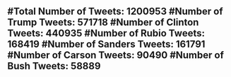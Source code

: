 #Total Number of Tweets: 1200953 
#Number of Trump Tweets: 571718
#Number of Clinton Tweets: 440935
#Number of Rubio Tweets: 168419
#Number of Sanders Tweets: 161791
#Number of Carson Tweets: 90490
#Number of Bush Tweets: 58889
---
